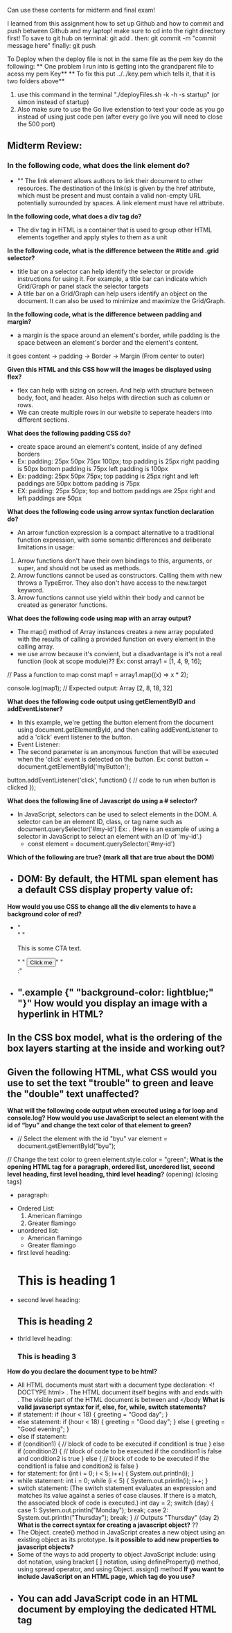 Can use these contents for midterm and final exam!

I learned from this assignment how to set up Github and how to commit and push between Github and my laptop!
make sure to cd into the right directory first!
To save to git hub on terminal: git add .
then: git commit -m "commit message here"
finally: git push

To Deploy when the deploy file is not in the same file as the pem key do the following:
** One problem I run into is getting into the grandparent file to acess my pem Key**
** To fix this put ../../key.pem which tells it, that it is two folders above**
1. use this command in the terminal "./deployFiles.sh -k <yourpemkey> -h <yourdomain> -s startup" (or simon instead of startup)
2. Also make sure to use the Go live extenstion to text your code as you go instead of using just code pen (after every go live you will need to close the 500 port)

## Midterm Review:
### In the following code, what does the link element do?
- "<link href="main.css" rel="stylesheet" />" The link element allows authors to link their document to other resources. The destination of the link(s) is given by the href attribute, which must be present and must contain a valid non-empty URL potentially surrounded by spaces. A link element must have rel attribute.
  
**In the following code,  what does a div tag do?**
- The div tag in HTML is a container that is used to group other HTML elements together and apply styles to them as a unit
  
**In the following code, what is the difference between the #title and .grid selector?**
-  title bar on a selector can help identify the selector or provide instructions for using it. For example, a title bar can indicate which Grid/Graph or panel stack the selector targets
- A title bar on a Grid/Graph can help users identify an object on the document. It can also be used to minimize and maximize the Grid/Graph.

**In the following code, what is the difference between padding and margin?**
- a margin is the space around an element's border, while padding is the space between an element's border and the element's content.

it goes content -> padding -> Border -> Margin (From center to outer)

**Given this HTML and this CSS how will the images be displayed using flex?**
- flex can help with sizing on screen. And help with structure between body, foot, and header. Also helps with direction such as column or rows.
- We can create multiple rows in our website to seperate headers into different sections.

**What does the following padding CSS do?**
- create space around an element's content, inside of any defined borders
- Ex: padding: 25px 50px 75px 100px;
top padding is 25px
right padding is 50px
bottom padding is 75px
left padding is 100px
- Ex: padding: 25px 50px 75px;
top padding is 25px
right and left paddings are 50px
bottom padding is 75px
- EX: padding: 25px 50px;
top and bottom paddings are 25px
right and left paddings are 50px

**What does the following code using arrow syntax function declaration do?**
- An arrow function expression is a compact alternative to a traditional function expression, with some semantic differences and deliberate limitations in usage:
1. Arrow functions don't have their own bindings to this, arguments, or super, and should not be used as methods.
2. Arrow functions cannot be used as constructors. Calling them with new throws a TypeError. They also don't have access to the new.target keyword.
3. Arrow functions cannot use yield within their body and cannot be created as generator functions.

**What does the following code using map with an array output?**
- The map() method of Array instances creates a new array populated with the results of calling a provided function on every element in the calling array.
- we use arrow because it's convient, but a disadvantage is it's not a real function (look at scope module)??
Ex: const array1 = [1, 4, 9, 16];

// Pass a function to map
const map1 = array1.map((x) => x * 2);

console.log(map1);
// Expected output: Array [2, 8, 18, 32]

**What does the following code output using getElementByID and addEventListener?**
- In this example, we're getting the button element from the document using document.getElementById, and then calling addEventListener to add a 'click' event listener to the button.
- Event Listener: 
-   The second parameter is an anonymous function that will be executed when the 'click' event is detected on the button.
  Ex: const button = document.getElementById('myButton');

button.addEventListener('click', function() {
  // code to run when button is clicked
});

**What does the following line of Javascript do using a # selector?**
- In JavaScript, selectors can be used to select elements in the DOM. A selector can be an element ID, class, or tag name such as document.querySelector('#my-id')
  Ex: . (Here is an example of using a selector in JavaScript to select an element with an ID of 'my-id'.)
  - const element = document.querySelector('#my-id')

**Which of the following are true? (mark all that are true about the DOM)**
- DOM:
**By default, the HTML span element has a default CSS display property value of:**
  -
**How would you use CSS to change all the div elements to have a background color of red?**
  - "<div class="example">"
   "<p>This is some CTA text.</p>"
  " <button>Click me</button>"
"</div>:"
- ".example {"
   "background-color: lightblue;"
"}"
**How would you display an image with a hyperlink in HTML?**
  - 
**In the CSS box model, what is the ordering of the box layers starting at the inside and working out?**
- 
**Given the following HTML, what CSS would you use to set the text "trouble" to green and leave the "double" text unaffected?**
-
**What will the following code output when executed using a for loop and console.log?**
**How would you use JavaScript to select an element with the id of “byu” and change the text color of that element to green?**
- // Select the element with the id "byu"
var element = document.getElementById("byu");

// Change the text color to green
element.style.color = "green";
**What is the opening HTML tag for a paragraph, ordered list, unordered list, second level heading, first level heading, third level heading?**
(opening) (closing tags)
- paragraph: <p>	</p>
- Ordered List: <ol> <li>American flamingo</li> <li>Greater flamingo</li>  </ol>
- unordered list: <ul>	<li>American flamingo</li> <li>Greater flamingo</li> </ul>
- first level heading: <h1>This is heading 1</h1>
- second level heading: <h2>This is heading 2</h2>
- thrid level heading: <h3>This is heading 3</h3>

**How do you declare the document type to be html?**
- All HTML documents must start with a document type declaration: <! DOCTYPE html> . The HTML document itself begins with <html> and ends with </html> . The visible part of the HTML document is between <body> and </body
**What is valid javascript syntax for if, else, for, while, switch statements?**
- if statement: if (hour < 18) {
  greeting = "Good day";
}
- else statement:
  if (hour < 18) {
  greeting = "Good day";
} else {
  greeting = "Good evening";
}
- else if statement:
- if (condition1) {
  //  block of code to be executed if condition1 is true
} else if (condition2) {
  //  block of code to be executed if the condition1 is false and condition2 is true
} else {
  //  block of code to be executed if the condition1 is false and condition2 is false
}
-  for statement:
  for (int i = 0; i < 5; i++) {
  System.out.println(i);
}
- while statement:
  int i = 0;
while (i < 5) {
  System.out.println(i);
  i++;
}
- switch statement: (The switch statement evaluates an expression and matches its value against a series of case clauses. If there is a match, the associated block of code is executed.)
  int day = 2;
switch (day) {
  case 1:
    System.out.println("Monday");
    break;
  case 2:
    System.out.println("Thursday");
    break;
}
// Outputs "Thursday" (day 2) 
**What is the correct syntax for creating a javascript object?** ??
- The Object. create() method in JavaScript creates a new object using an existing object as its prototype.
**Is it possible to add new properties to javascript objects?**
- Some of the ways to add property to object JavaScript include: using dot notation, using bracket [ ] notation, using defineProperty() method, using spread operator, and using Object. assign() method
**If you want to include JavaScript on an HTML page, which tag do you use?**
- You can add JavaScript code in an HTML document by employing the dedicated HTML tag <script> that wraps around JavaScript code
**Given the following HTML, what JavaScript could you use to set the text "animal" to "crow" and leave the "fish" text unaffected?**
  - 
**Which of the following correctly describes JSON?**
- JSON (JavaScript Object Notation) is a text-based format for storing and exchanging data that's both human-readable and machine-parsable. It's commonly used in web applications and API call
**What does the console command chmod, pwd, cd, ls, vim, nano, mkdir, mv, rm, man, ssh, ps, wget, sudo  do?**
  -**chmod**: You can use chmod to control who can read, edit, or run your files. For example, you might change permissions so that everyone on a system can access a file that was downloaded by one person.
  - pwd: The PWD command in Linux system administration stands for "Print Working Directory." It is used to display the absolute path of the current working directory in the command-line interface. This command is helpful for navigating the file system and referencing the current directory in various operations
  - cd: The cd command, also known as chdir (change directory), is a command-line shell command used to change the current working directory in various operating systems
  - ls: The ls command is used to list files. "ls" on its own lists all files in the current directory except for hidden files.
  - vim (?? how would I use this differently fro nano?): The vim command is used to edit text files within the command line interface (CLI). It's a powerful, customizable text editor that's often used by developers
  - nano: The nano command is a terminal-based text editor that allows users to create, edit, and save text files directly from the command line of Unix-based systems
  - mkdir: The mkdir command in Linux/Unix is a command-line utility that allows users to create new directories. mkdir stands for "make directory." With mkdir , you can also set permissions, create multiple directories at once, and much more
  - mv: The mv command moves files and directories from one directory to another or renames a file or directory. If you move a file or directory to a new directory, it retains the base file name. When you move a file, all links to other files remain intact, except when you move it to a different file system.
  - rm: (rm myfile) The rm command removes the entries for a specified file, group of files, or certain select files from a list within a directory. User confirmation, read permission, and write permission are not required before a file is removed when you use the rm command. However, you must have write permission for the directory containing the file.
  - man: (man [ [ [ -c ] [ -t ] [ section ] ] | [ -k | -f ] ] [ -F ] [ -m ] [ -Mpath ] [ -r ] [ -a ] title)
        -   The man command provides reference information on topics, such as commands, subroutines, and files. The man command provides one-line descriptions of commands specified by name. The man command also provides information on all commands whose descriptions contain a set of user-specified keywords
  - ssh: (ssh [username]@[hostname_or_IP]) The SSH command sets up a secure encrypted connection between a user's device and a remote machine, often a server.
  - ps: The ps command enables you to check the status of active processes on a system, as well as display technical information about the processes. This data is useful for administrative tasks such as determining how to set process priorities.
  - wget: is a free GNU command-line utility tool used to download files. It retrieves files using HTTP, HTTPS, and FTP protocols and is useful for downloads in unstable networks
  - sudo: The utility provides an efficient way to temporarily grant users or user groups privileged access to system resources so that they can run commands that they cannot run under their regular accounts
  - do:?? The DO command in PL/I allows you to group one or more commands together and execute them repeatedly. The DO and END keywords delimit a group of commands, which is called a DO group
**Which of the following console command creates a remote shell session?**
-To create a remote shell session in your terminal, use the "ssh" command followed by the username, "@" symbol, and the server address
**Which of the following is true when the -la parameter is specified for the ls console command?**
- Using ls -la gives a detailed, comprehensive list of all files, including hidden ones, with additional information like permissions, owner, size, and modification date.
### Which of the following is true for the domain name banana.fruit.bozo.click, which is the top level domain, which is a subdomain, which is a root domain?
- **Top-Level Domain (TLD)**: The last part of a domain name, like ".com", ".net", or ".org". 
- **Subdomain**: A section within a domain, usually used to organize different parts of a website, like "blog.example.com" where "blog" is the subdomain. 
- **Root Domain**: The main domain name combined with the top-level domain, like "example.com"
### Is a web certificate is necessary to use HTTPS.
- Yes, a web certificate (also known as an SSL certificate) is absolutely necessary to use HTTPS; without it, you cannot enable the secure "HTTPS" protocol on your website, as the certificate is what allows for encryption of data transmitted between the website and the user, making it essential for secure communication online.
### Can a DNS A record can point to an IP address or another A record.
- A DNS A record can only point to an IP address; it cannot point to another A record. The purpose of an A record is to map a domain name directly to an IP address, so its value is always an IP address
### Port 443, 80, 22 is reserved for which protocol?**
-HTTP (80), HTTPS (443), FTP (21), SSH (22), and SMTP (25)
### What will the following code using Promises output when executed?
- A promise in JavaScript is an object that represents the eventual completion or failure of an asynchronous operation. It is used for handling asynchronous operations, such as making API calls or reading files, in a more organized and readable way.
- const promiseA = new Promise((resolve, reject) => {
  resolve(777);
});
// At this point, "promiseA" is already settled.
promiseA.then((val) => console.log("asynchronous logging has val:", val));
console.log("immediate logging");

// produces output in this order:
// immediate logging
// asynchronous logging has val: 777
